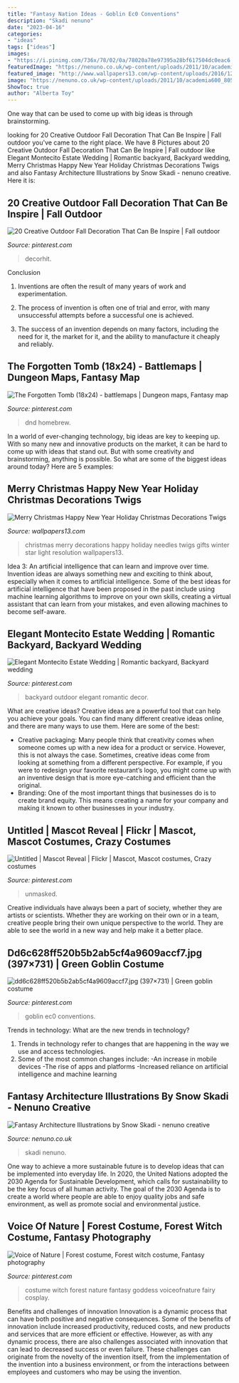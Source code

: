 ```yaml
---
title: "Fantasy Nation Ideas - Goblin Ec0 Conventions"
description: "Skadi nenuno"
date: "2023-04-16"
categories:
- "ideas"
tags: ["ideas"]
images:
- "https://i.pinimg.com/736x/78/02/0a/78020a78e97395a28bf617504dc0eac6.jpg"
featuredImage: "https://nenuno.co.uk/wp-content/uploads/2011/10/academia600_805.jpg"
featured_image: "http://www.wallpapers13.com/wp-content/uploads/2016/12/Merry-Christmas-Happy-New-Year-holiday-Christmas-decorations-Twigs-Needles-Gifts-Star-Light-Winter-Holiday-Wallpaper-HD-5120x3200.jpg"
image: "https://nenuno.co.uk/wp-content/uploads/2011/10/academia600_805.jpg"
ShowToc: true
author: "Alberta Toy"
---
```



One way that can be used to come up with big ideas is through brainstorming.

	

		
looking for 20 Creative Outdoor Fall Decoration That Can Be Inspire | Fall outdoor you've came to the right place. We have 8 Pictures about 20 Creative Outdoor Fall Decoration That Can Be Inspire | Fall outdoor like Elegant Montecito Estate Wedding | Romantic backyard, Backyard wedding, Merry Christmas Happy New Year Holiday Christmas Decorations Twigs and also Fantasy Architecture Illustrations by Snow Skadi - nenuno creative. Here it is:
		
    
## 20 Creative Outdoor Fall Decoration That Can Be Inspire | Fall Outdoor

<img loading=lazy src="https://i.pinimg.com/736x/78/02/0a/78020a78e97395a28bf617504dc0eac6.jpg" onerror="this.onerror=null;this.src='https://tse4.mm.bing.net/th?id=OIP.BfFsduPLC7pV1jFd7JZmAQHaLF&amp;pid=15.1';" alt="20 Creative Outdoor Fall Decoration That Can Be Inspire | Fall outdoor">

_Source: pinterest.com_

>decorhit. 

	

Conclusion
1. Inventions are often the result of many years of work and experimentation.
2. The process of invention is often one of trial and error, with many unsuccessful attempts before a successful one is achieved.

3. The success of an invention depends on many factors, including the need for it, the market for it, and the ability to manufacture it cheaply and reliably.

    
## The Forgotten Tomb (18x24) - Battlemaps | Dungeon Maps, Fantasy Map

<img loading=lazy src="https://i.pinimg.com/736x/c7/4c/b9/c74cb9a56da747c6bb8f3a364837a9ca.jpg" onerror="this.onerror=null;this.src='https://tse1.mm.bing.net/th?id=OIP.pZojuY2vGy0pbMSn7dIyqgHaJ3&amp;pid=15.1';" alt="The Forgotten Tomb (18x24) - battlemaps | Dungeon maps, Fantasy map">

_Source: pinterest.com_

>dnd homebrew. 

	

In a world of ever-changing technology, big ideas are key to keeping up. With so many new and innovative products on the market, it can be hard to come up with ideas that stand out. But with some creativity and brainstorming, anything is possible. So what are some of the biggest ideas around today? Here are 5 examples: 

    
## Merry Christmas Happy New Year Holiday Christmas Decorations Twigs

<img loading=lazy src="http://www.wallpapers13.com/wp-content/uploads/2016/12/Merry-Christmas-Happy-New-Year-holiday-Christmas-decorations-Twigs-Needles-Gifts-Star-Light-Winter-Holiday-Wallpaper-HD-5120x3200.jpg" onerror="this.onerror=null;this.src='https://tse4.mm.bing.net/th?id=OIP.eNI2wjJ5o45DbKm7zU_VNAHaEo&amp;pid=15.1';" alt="Merry Christmas Happy New Year Holiday Christmas Decorations Twigs">

_Source: wallpapers13.com_

>christmas merry decorations happy holiday needles twigs gifts winter star light resolution wallpapers13. 

	

Idea 3: An artificial intelligence that can learn and improve over time.
Invention ideas are always something new and exciting to think about, especially when it comes to artificial intelligence. Some of the best ideas for artificial intelligence that have been proposed in the past include using machine learning algorithms to improve on your own skills, creating a virtual assistant that can learn from your mistakes, and even allowing machines to become self-aware.

    
## Elegant Montecito Estate Wedding | Romantic Backyard, Backyard Wedding

<img loading=lazy src="https://i.pinimg.com/736x/dd/dc/b1/dddcb1946abd61382a937fd7c0656a47.jpg" onerror="this.onerror=null;this.src='https://tse3.mm.bing.net/th?id=OIP.kCs-QhdjsFqctrPdwQQecgHaLH&amp;pid=15.1';" alt="Elegant Montecito Estate Wedding | Romantic backyard, Backyard wedding">

_Source: pinterest.com_

>backyard outdoor elegant romantic decor. 

	

What are creative ideas?
Creative ideas are a powerful tool that can help you achieve your goals. You can find many different creative ideas online, and there are many ways to use them. Here are some of the best:  
- Creative packaging: Many people think that creativity comes when someone comes up with a new idea for a product or service. However, this is not always the case. Sometimes, creative ideas come from looking at something from a different perspective. For example, if you were to redesign your favorite restaurant’s logo, you might come up with an inventive design that is more eye-catching and efficient than the original. 
- Branding: One of the most important things that businesses do is to create brand equity. This means creating a name for your company and making it known to other businesses in your industry.

    
## Untitled | Mascot Reveal | Flickr | Mascot, Mascot Costumes, Crazy Costumes

<img loading=lazy src="https://i.pinimg.com/736x/33/3e/20/333e201d6be934fe88d1c5841779769b.jpg" onerror="this.onerror=null;this.src='https://tse1.mm.bing.net/th?id=OIP.JgSrYMHdzoKHlS8jnYCHnAHaJ3&amp;pid=15.1';" alt="Untitled | Mascot Reveal | Flickr | Mascot, Mascot costumes, Crazy costumes">

_Source: pinterest.com_

>unmasked. 

	

Creative individuals have always been a part of society, whether they are artists or scientists. Whether they are working on their own or in a team, creative people bring their own unique perspective to the world. They are able to see the world in a new way and help make it a better place.

    
## Dd6c628ff520b5b2ab5cf4a9609accf7.jpg (397×731) | Green Goblin Costume

<img loading=lazy src="https://i.pinimg.com/736x/68/d7/5d/68d75d12015ec1ace22bb31512318411--green-goblin-costume-marvel-cosplay.jpg" onerror="this.onerror=null;this.src='https://tse1.mm.bing.net/th?id=OIP.bIgTsTzEdxSNdg7mVLMQMQAAAA&amp;pid=15.1';" alt="dd6c628ff520b5b2ab5cf4a9609accf7.jpg (397×731) | Green goblin costume">

_Source: pinterest.com_

>goblin ec0 conventions. 

	

Trends in technology: What are the new trends in technology?
1. Trends in technology refer to changes that are happening in the way we use and access technologies. 
2. Some of the most common changes include: 
-An increase in mobile devices 
-The rise of apps and platforms 
-Increased reliance on artificial intelligence and machine learning 

    
## Fantasy Architecture Illustrations By Snow Skadi - Nenuno Creative

<img loading=lazy src="https://nenuno.co.uk/wp-content/uploads/2011/10/academia600_805.jpg" onerror="this.onerror=null;this.src='https://tse3.mm.bing.net/th?id=OIP.3IATHHvXPz7_IImfV7syyQHaJ7&amp;pid=15.1';" alt="Fantasy Architecture Illustrations by Snow Skadi - nenuno creative">

_Source: nenuno.co.uk_

>skadi nenuno. 

	

One way to achieve a more sustainable future is to develop ideas that can be implemented into everyday life. In 2020, the United Nations adopted the 2030 Agenda for Sustainable Development, which calls for sustainability to be the key focus of all human activity. The goal of the 2030 Agenda is to create a world where people are able to enjoy quality jobs and safe environment, as well as promote social and environmental justice.

    
## Voice Of Nature | Forest Costume, Forest Witch Costume, Fantasy Photography

<img loading=lazy src="https://i.pinimg.com/736x/e8/eb/be/e8ebbe8432775b392988cbdbda829782--dryad-costume-tribal-fashion.jpg" onerror="this.onerror=null;this.src='https://tse3.mm.bing.net/th?id=OIP.oxnyqvdKX9d3gHqA9GKETgHaLH&amp;pid=15.1';" alt="Voice of Nature | Forest costume, Forest witch costume, Fantasy photography">

_Source: pinterest.com_

>costume witch forest nature fantasy goddess voiceofnature fairy cosplay. 

	

Benefits and challenges of innovation
Innovation is a dynamic process that can have both positive and negative consequences. Some of the benefits of innovation include increased productivity, reduced costs, and new products and services that are more efficient or effective. However, as with any dynamic process, there are also challenges associated with innovation that can lead to decreased success or even failure. These challenges can originate from the novelty of the invention itself, from the implementation of the invention into a business environment, or from the interactions between employees and customers who may be using the invention.

